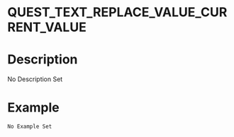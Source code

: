 # QUEST_TEXT_REPLACE_VALUE_CURRENT_VALUE
# Description
No Description Set
# Example
```No Example Set```